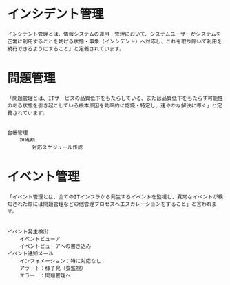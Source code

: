 # インシデント管理
    インシデント管理とは、情報システムの運用・管理において、システムユーザーがシステムを正常に利用することを妨げる状態・事象（インシデント）へ対応し、これを取り除いて利用を続行できるようにすること」と定義されています。
    
# 問題管理
    「問題管理とは、ITサービスの品質低下をもたらしている、または品質低下をもたらす可能性のある状態を引き起こしている根本原因を効率的に認識・特定し、速やかな解決に導く」と定義されています。
## 
    台帳管理
        担当割
            対応スケジュール作成

# イベント管理
    「イベント管理とは、全てのITインフラから発生するイベントを監視し、異常なイベントが検知された際には問題管理などの他管理プロセスへエスカレーションをすること」と言われます。
## 
    イベント発生検出
        イベントビューア
        イベントビューアへの書き込み
    イベント通知メール
        インフォメーション：特に対応なし
        アラート：様子見（要監視）
        エラー　：問題管理へ
        